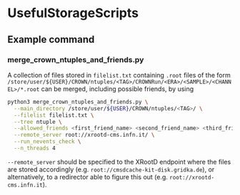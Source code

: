 # UsefulStorageScripts


## Example command

### merge_crown_ntuples_and_friends.py

A collection of files stored in `filelist.txt` containing `.root` files of the form `/store/user/${USER}/CROWN/ntuples/<TAG>/CROWNRun/<ERA>/<SAMPLE>/<CHANNEL>/*.root` can be merged, including possible friends, by using

```bash
python3 merge_crown_ntuples_and_friends.py \
  --main_directory /store/user/${USER}/CROWN/ntuples/<TAG>/ \
  --filelist filelist.txt \
  --tree ntuple \
  --allowed_friends <first_friend_name> <second_friend_name> <third_friend_name> \
  --remote_server root://xrootd-cms.infn.it/ \
  --run_nevents_check \
  --n_threads 4
```

`--remote_server` should be specified to the XRootD endpoint where the files are stored accordingly (e.g. `root://cmsdcache-kit-disk.gridka.de`), or alternatively, to a redirector able to figure this out (e.g. `root://xrootd-cms.infn.it`).
